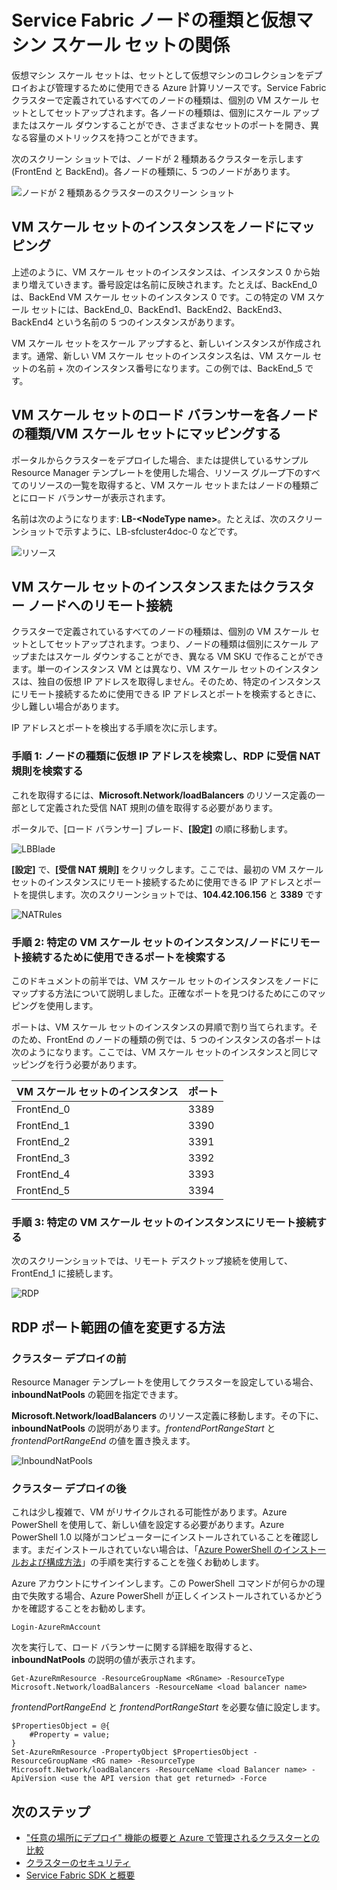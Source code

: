 <properties
   pageTitle="Service Fabric ノードの種類と VM スケール セット | Microsoft Azure"
   description="Service Fabric のノードの種類を VM スケール セットに関連付ける方法と、VM スケール セットのインスタンスまたはクラスター ノードにリモート接続する方法について説明します。"
   services="service-fabric"
   documentationCenter=".net"
   authors="ChackDan"
   manager="timlt"
   editor=""/>

<tags
   ms.service="service-fabric"
   ms.devlang="dotnet"
   ms.topic="article"
   ms.tgt_pltfrm="NA"
   ms.workload="NA"
   ms.date="09/09/2016"
   ms.author="chackdan"/>


# Service Fabric ノードの種類と仮想マシン スケール セットの関係

仮想マシン スケール セットは、セットとして仮想マシンのコレクションをデプロイおよび管理するために使用できる Azure 計算リソースです。Service Fabric クラスターで定義されているすべてのノードの種類は、個別の VM スケール セットとしてセットアップされます。各ノードの種類は、個別にスケール アップまたはスケール ダウンすることができ、さまざまなセットのポートを開き、異なる容量のメトリックスを持つことができます。

次のスクリーン ショットでは、ノードが 2 種類あるクラスターを示します (FrontEnd と BackEnd)。各ノードの種類に、5 つのノードがあります。

![ノードが 2 種類あるクラスターのスクリーン ショット][NodeTypes]

## VM スケール セットのインスタンスをノードにマッピング

上述のように、VM スケール セットのインスタンスは、インスタンス 0 から始まり増えていきます。番号設定は名前に反映されます。たとえば、BackEnd_0 は、BackEnd VM スケール セットのインスタンス 0 です。この特定の VM スケール セットには、BackEnd_0、BackEnd1、BackEnd2、BackEnd3、BackEnd4 という名前の 5 つのインスタンスがあります。

VM スケール セットをスケール アップすると、新しいインスタンスが作成されます。通常、新しい VM スケール セットのインスタンス名は、VM スケール セットの名前 + 次のインスタンス番号になります。この例では、BackEnd\_5 です。


## VM スケール セットのロード バランサーを各ノードの種類/VM スケール セットにマッピングする

ポータルからクラスターをデプロイした場合、または提供しているサンプル Resource Manager テンプレートを使用した場合、リソース グループ下のすべてのリソースの一覧を取得すると、VM スケール セットまたはノードの種類ごとにロード バランサーが表示されます。

名前は次のようになります: **LB-&lt;NodeType name&gt;**。たとえば、次のスクリーンショットで示すように、LB-sfcluster4doc-0 などです。


![リソース][Resources]


## VM スケール セットのインスタンスまたはクラスター ノードへのリモート接続
クラスターで定義されているすべてのノードの種類は、個別の VM スケール セットとしてセットアップされます。つまり、ノードの種類は個別にスケール アップまたはスケール ダウンすることができ、異なる VM SKU で作ることができます。単一のインスタンス VM とは異なり、VM スケール セットのインスタンスは、独自の仮想 IP アドレスを取得しません。そのため、特定のインスタンスにリモート接続するために使用できる IP アドレスとポートを検索するときに、少し難しい場合があります。

IP アドレスとポートを検出する手順を次に示します。

### 手順 1: ノードの種類に仮想 IP アドレスを検索し、RDP に受信 NAT 規則を検索する

これを取得するには、**Microsoft.Network/loadBalancers** のリソース定義の一部として定義された受信 NAT 規則の値を取得する必要があります。

ポータルで、[ロード バランサー] ブレード、**[設定]** の順に移動します。

![LBBlade][LBBlade]


**[設定]** で、**[受信 NAT 規則]** をクリックします。ここでは、最初の VM スケール セットのインスタンスにリモート接続するために使用できる IP アドレスとポートを提供します。次のスクリーンショットでは、**104.42.106.156** と **3389** です

![NATRules][NATRules]

### 手順 2: 特定の VM スケール セットのインスタンス/ノードにリモート接続するために使用できるポートを検索する

このドキュメントの前半では、VM スケール セットのインスタンスをノードにマップする方法について説明しました。正確なポートを見つけるためにこのマッピングを使用します。

ポートは、VM スケール セットのインスタンスの昇順で割り当てられます。そのため、FrontEnd のノードの種類の例では、5 つのインスタンスの各ポートは次のようになります。ここでは、VM スケール セットのインスタンスと同じマッピングを行う必要があります。

|**VM スケール セットのインスタンス**|**ポート**|
|-----------------------|--------------------------|
|FrontEnd\_0|3389|
|FrontEnd\_1|3390|
|FrontEnd\_2|3391|
|FrontEnd\_3|3392|
|FrontEnd\_4|3393|
|FrontEnd\_5|3394|


### 手順 3: 特定の VM スケール セットのインスタンスにリモート接続する

次のスクリーンショットでは、リモート デスクトップ接続を使用して、FrontEnd\_1 に接続します。

![RDP][RDP]

## RDP ポート範囲の値を変更する方法

### クラスター デプロイの前

Resource Manager テンプレートを使用してクラスターを設定している場合、**inboundNatPools** の範囲を指定できます。

**Microsoft.Network/loadBalancers** のリソース定義に移動します。その下に、**inboundNatPools** の説明があります。*frontendPortRangeStart* と *frontendPortRangeEnd* の値を置き換えます。

![InboundNatPools][InboundNatPools]


### クラスター デプロイの後
これは少し複雑で、VM がリサイクルされる可能性があります。Azure PowerShell を使用して、新しい値を設定する必要があります。Azure PowerShell 1.0 以降がコンピューターにインストールされていることを確認します。まだインストールされていない場合は、「[Azure PowerShell のインストールおよび構成方法](../powershell-install-configure.md)」の手順を実行することを強くお勧めします。

Azure アカウントにサインインします。この PowerShell コマンドが何らかの理由で失敗する場合、Azure PowerShell が正しくインストールされているかどうかを確認することをお勧めします。

```
Login-AzureRmAccount
```

次を実行して、ロード バランサーに関する詳細を取得すると、**inboundNatPools** の説明の値が表示されます。

```
Get-AzureRmResource -ResourceGroupName <RGname> -ResourceType Microsoft.Network/loadBalancers -ResourceName <load balancer name>
```

*frontendPortRangeEnd* と *frontendPortRangeStart* を必要な値に設定します。

```
$PropertiesObject = @{
	#Property = value;
}
Set-AzureRmResource -PropertyObject $PropertiesObject -ResourceGroupName <RG name> -ResourceType Microsoft.Network/loadBalancers -ResourceName <load Balancer name> -ApiVersion <use the API version that get returned> -Force
```


## 次のステップ

- ["任意の場所にデプロイ" 機能の概要と Azure で管理されるクラスターとの比較](service-fabric-deploy-anywhere.md)
- [クラスターのセキュリティ](service-fabric-cluster-security.md)
- [Service Fabric SDK と概要](service-fabric-get-started.md)


<!--Image references-->
[NodeTypes]: ./media/service-fabric-cluster-nodetypes/NodeTypes.png
[Resources]: ./media/service-fabric-cluster-nodetypes/Resources.png
[InboundNatPools]: ./media/service-fabric-cluster-nodetypes/InboundNatPools.png
[LBBlade]: ./media/service-fabric-cluster-nodetypes/LBBlade.png
[NATRules]: ./media/service-fabric-cluster-nodetypes/NATRules.png
[RDP]: ./media/service-fabric-cluster-nodetypes/RDP.png

<!---HONumber=AcomDC_0921_2016-->